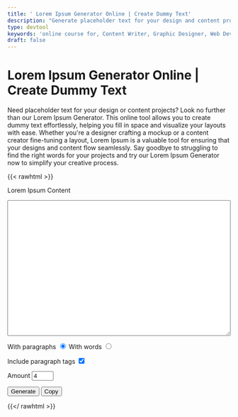 ```yaml
---
title: ' Lorem Ipsum Generator Online | Create Dummy Text'
description: "Generate placeholder text for your design and content projects with our Lorem Ipsum Generator. Easily fill in space and visualize your layouts. Try it now!"
type: devtool
keywords: 'online course for, Content Writer, Graphic Designer, Web Developer, Software Engineer, Frontend Developer graphic designer, UI designer, digital marketing'
draft: false
---
```


#  Lorem Ipsum Generator Online | Create Dummy Text

Need placeholder text for your design or content projects? Look no further than our Lorem Ipsum Generator. This online tool allows you to create dummy text effortlessly, helping you fill in space and visualize your layouts with ease. Whether you're a designer crafting a mockup or a content creator fine-tuning a layout, Lorem Ipsum is a valuable tool for ensuring that your designs and content flow seamlessly. Say goodbye to struggling to find the right words for your projects and try our Lorem Ipsum Generator now to simplify your creative process.


{{< rawhtml >}}
<form>


<label for="lic">Lorem Ipsum Content</label>
<textarea style="width:100%;" class="fullsize" id="lic" name="lic" rows="20"></textarea>




<label for="para">With paragraphs</label>
<input type="radio" id="par1" name="para" value="paragraphs" checked>
<label for="para">With words</label>
<input type="radio" id="par3" name="para" value="words">



<label for="tag">Include paragraph tags</label>
<input type="checkbox" id="tag" name="tag" checked>



<label for="amount">Amount</label>
<input type="text" id="amount" name="amount" value="4" size="3" maxlength="3" type="number">



<input  class="btn button button--primary button--small button--dange" type='button' id='generate' value='Generate'>
<input  class="btn button button--primary button--small button--dange" type="button" id="copy" value="Copy">
        

</form>

<script>
    setTimeout(() => {
	$( function() {
        $( "#clear").click(
        function() {
            setValue( "" );
        }
    );

    $( "#generate").click(
			function() {
				var type = $( "input[name=para]:checked" ).val();
				$( "#lic" ).lorem(
					{ type: type,
					  amount: $( "#amount").val(),
					  ptags:$( "#tag").is( ":checked" ) }
				);
			}
		);
	});
}, "5000");
</script>
{{</ rawhtml >}}